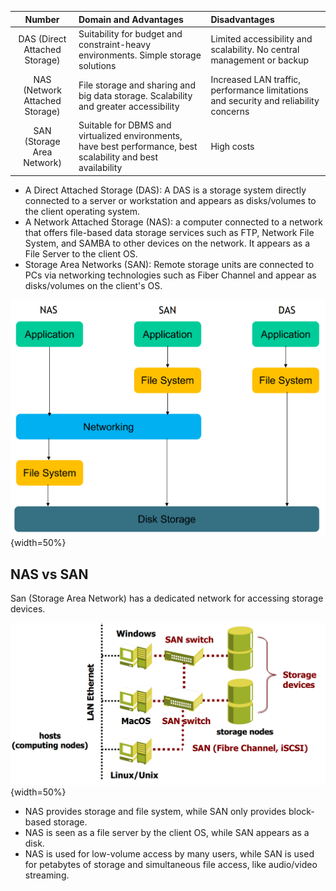 | Number | Domain  and Advantages | Disadvantages |
| :---: | :--- | :--- | 
| DAS (Direct Attached Storage)  |  Suitability for budget and constraint-heavy environments. Simple storage solutions  |  Limited accessibility  and scalability. No central management or backup |
| NAS (Network Attached Storage)  |  File storage and sharing and big data storage. Scalability  and greater accessibility   |  Increased LAN traffic, performance limitations and security and reliability concerns |
| SAN (Storage Area Network)  |  Suitable for DBMS and virtualized environments, have best performance, best scalability  and best availability  |  High costs |

- A Direct Attached Storage (DAS): A DAS is a storage system directly connected to a server or workstation and appears as disks/volumes to the client operating system.
- A Network Attached Storage (NAS): a computer connected to a network that offers file-based data storage services such as FTP, Network File System, and SAMBA to other devices on the network. It appears as a File Server to the client OS.
- Storage Area Networks (SAN): Remote storage units are connected to PCs via networking technologies such as Fiber Channel and appear as disks/volumes on the client's OS.

![](images/Pasted%20image%2020230325192834.png){width=50%}


## NAS vs SAN 

San (Storage Area Network) has a dedicated network for accessing storage devices.

![](images/Pasted%20image%2020230325193008.png){width=50%}


- NAS provides storage and file system, while SAN only provides block-based storage.
- NAS is seen as a file server by the client OS, while SAN appears as a disk.
- NAS is used for low-volume access by many users, while SAN is used for petabytes of storage and simultaneous file access, like audio/video streaming.

